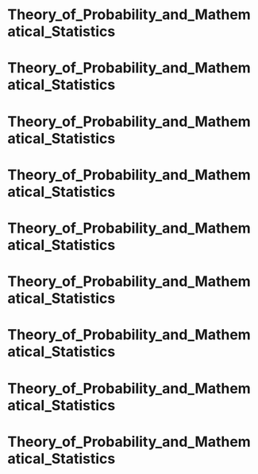 # Theory_of_Probability_and_Mathematical_Statistics
# Theory_of_Probability_and_Mathematical_Statistics
# Theory_of_Probability_and_Mathematical_Statistics
# Theory_of_Probability_and_Mathematical_Statistics
# Theory_of_Probability_and_Mathematical_Statistics
# Theory_of_Probability_and_Mathematical_Statistics
# Theory_of_Probability_and_Mathematical_Statistics
# Theory_of_Probability_and_Mathematical_Statistics
# Theory_of_Probability_and_Mathematical_Statistics
